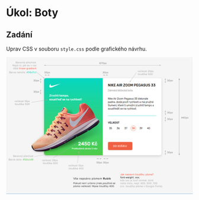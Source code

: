 # Úkol: Boty

## Zadání

Uprav CSS v souboru `style.css` podle grafického návrhu.

![Grafický návrh](navod.jpg)
